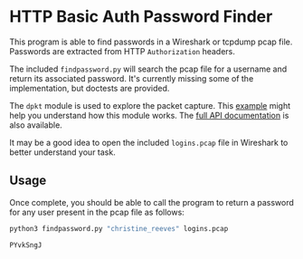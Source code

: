 HTTP Basic Auth Password Finder
===============================

This program is able to find passwords in a Wireshark or tcpdump pcap file. Passwords are extracted from HTTP `Authorization` headers.

The included `findpassword.py` will search the pcap file for a username and return its associated password. It's currently missing some of the implementation, but doctests are provided.

The `dpkt` module is used to explore the packet capture. This [example](https://dpkt.readthedocs.io/en/latest/print_http_requests.html) might help you understand how this module works. The [full API documentation](https://dpkt.readthedocs.io/en/latest/api/index.html) is also available.

It may be a good idea to open the included `logins.pcap` file in Wireshark to better understand your task.

Usage
-----

Once complete, you should be able to call the program to return a password for any user present in the pcap file as follows:

```bash
python3 findpassword.py "christine_reeves" logins.pcap
```

```
PYvkSngJ
```
